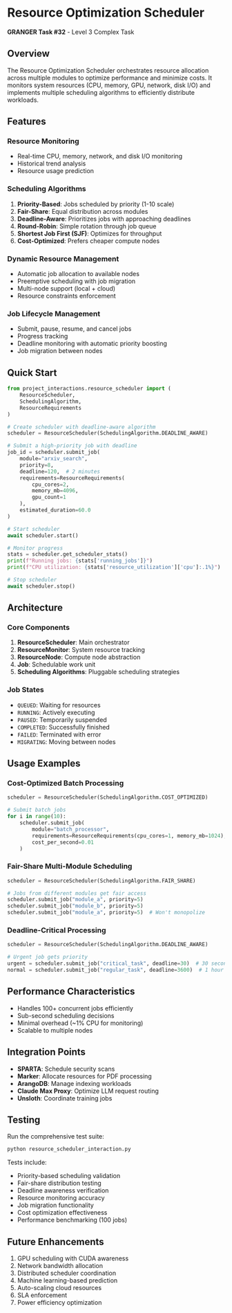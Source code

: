 # Resource Optimization Scheduler

**GRANGER Task #32** - Level 3 Complex Task

## Overview

The Resource Optimization Scheduler orchestrates resource allocation across multiple modules to optimize performance and minimize costs. It monitors system resources (CPU, memory, GPU, network, disk I/O) and implements multiple scheduling algorithms to efficiently distribute workloads.

## Features

### Resource Monitoring
- Real-time CPU, memory, network, and disk I/O monitoring
- Historical trend analysis
- Resource usage prediction

### Scheduling Algorithms
1. **Priority-Based**: Jobs scheduled by priority (1-10 scale)
2. **Fair-Share**: Equal distribution across modules
3. **Deadline-Aware**: Prioritizes jobs with approaching deadlines
4. **Round-Robin**: Simple rotation through job queue
5. **Shortest Job First (SJF)**: Optimizes for throughput
6. **Cost-Optimized**: Prefers cheaper compute nodes

### Dynamic Resource Management
- Automatic job allocation to available nodes
- Preemptive scheduling with job migration
- Multi-node support (local + cloud)
- Resource constraints enforcement

### Job Lifecycle Management
- Submit, pause, resume, and cancel jobs
- Progress tracking
- Deadline monitoring with automatic priority boosting
- Job migration between nodes

## Quick Start

```python
from project_interactions.resource_scheduler import (
    ResourceScheduler, 
    SchedulingAlgorithm,
    ResourceRequirements
)

# Create scheduler with deadline-aware algorithm
scheduler = ResourceScheduler(SchedulingAlgorithm.DEADLINE_AWARE)

# Submit a high-priority job with deadline
job_id = scheduler.submit_job(
    module="arxiv_search",
    priority=8,
    deadline=120,  # 2 minutes
    requirements=ResourceRequirements(
        cpu_cores=2,
        memory_mb=4096,
        gpu_count=1
    ),
    estimated_duration=60.0
)

# Start scheduler
await scheduler.start()

# Monitor progress
stats = scheduler.get_scheduler_stats()
print(f"Running jobs: {stats['running_jobs']}")
print(f"CPU utilization: {stats['resource_utilization']['cpu']:.1%}")

# Stop scheduler
await scheduler.stop()
```

## Architecture

### Core Components

1. **ResourceScheduler**: Main orchestrator
2. **ResourceMonitor**: System resource tracking
3. **ResourceNode**: Compute node abstraction
4. **Job**: Schedulable work unit
5. **Scheduling Algorithms**: Pluggable scheduling strategies

### Job States
- `QUEUED`: Waiting for resources
- `RUNNING`: Actively executing
- `PAUSED`: Temporarily suspended
- `COMPLETED`: Successfully finished
- `FAILED`: Terminated with error
- `MIGRATING`: Moving between nodes

## Usage Examples

### Cost-Optimized Batch Processing
```python
scheduler = ResourceScheduler(SchedulingAlgorithm.COST_OPTIMIZED)

# Submit batch jobs
for i in range(10):
    scheduler.submit_job(
        module="batch_processor",
        requirements=ResourceRequirements(cpu_cores=1, memory_mb=1024),
        cost_per_second=0.01
    )
```

### Fair-Share Multi-Module Scheduling
```python
scheduler = ResourceScheduler(SchedulingAlgorithm.FAIR_SHARE)

# Jobs from different modules get fair access
scheduler.submit_job("module_a", priority=5)
scheduler.submit_job("module_b", priority=5)
scheduler.submit_job("module_a", priority=5)  # Won't monopolize
```

### Deadline-Critical Processing
```python
scheduler = ResourceScheduler(SchedulingAlgorithm.DEADLINE_AWARE)

# Urgent job gets priority
urgent = scheduler.submit_job("critical_task", deadline=30)  # 30 seconds
normal = scheduler.submit_job("regular_task", deadline=3600)  # 1 hour
```

## Performance Characteristics

- Handles 100+ concurrent jobs efficiently
- Sub-second scheduling decisions
- Minimal overhead (~1% CPU for monitoring)
- Scalable to multiple nodes

## Integration Points

- **SPARTA**: Schedule security scans
- **Marker**: Allocate resources for PDF processing
- **ArangoDB**: Manage indexing workloads
- **Claude Max Proxy**: Optimize LLM request routing
- **Unsloth**: Coordinate training jobs

## Testing

Run the comprehensive test suite:

```bash
python resource_scheduler_interaction.py
```

Tests include:
- Priority-based scheduling validation
- Fair-share distribution testing
- Deadline awareness verification
- Resource monitoring accuracy
- Job migration functionality
- Cost optimization effectiveness
- Performance benchmarking (100 jobs)

## Future Enhancements

1. GPU scheduling with CUDA awareness
2. Network bandwidth allocation
3. Distributed scheduler coordination
4. Machine learning-based prediction
5. Auto-scaling cloud resources
6. SLA enforcement
7. Power efficiency optimization